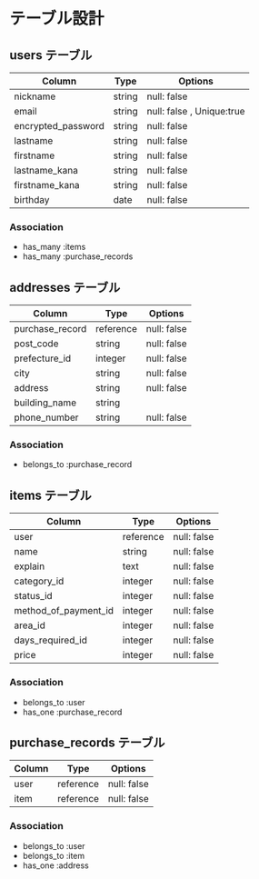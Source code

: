 # テーブル設計

## users テーブル
| Column            | Type      | Options                    |
| --------------    | ------    | ----------------------     |
| nickname          | string    | null: false                |
| email             | string    | null: false ,  Unique:true |
| encrypted_password| string    | null: false                |
| lastname          | string    | null: false                |
| firstname         | string    | null: false                |
| lastname_kana     | string    | null: false                |
| firstname_kana    | string    | null: false                |
| birthday          | date      | null: false                |
### Association
- has_many :items
- has_many :purchase_records

## addresses テーブル
| Column          | Type     | Options     |
| --------------  | ------   | ---------   |
| purchase_record | reference| null: false |
| post_code       | string   | null: false |
| prefecture_id   | integer  | null: false |
| city            | string   | null: false |
| address         | string   | null: false |
| building_name   | string   |             |
| phone_number    | string   | null: false |
### Association
- belongs_to :purchase_record

## items テーブル
| Column              | Type     | Options     |
| --------------      | ------   | ---------   |
| user                | reference| null: false |
| name                | string   | null: false |
| explain             | text     | null: false |
| category_id         | integer  | null: false |
| status_id           | integer  | null: false |
| method_of_payment_id| integer  | null: false |
| area_id             | integer  | null: false |
| days_required_id    | integer  | null: false |
| price               | integer  | null: false |
### Association
- belongs_to :user
- has_one :purchase_record

## purchase_records テーブル
| Column  | Type     | Options    |
| ------- | ------   | ---------  |
| user    | reference| null: false|
| item    | reference| null: false|
### Association
- belongs_to :user
- belongs_to :item
- has_one :address